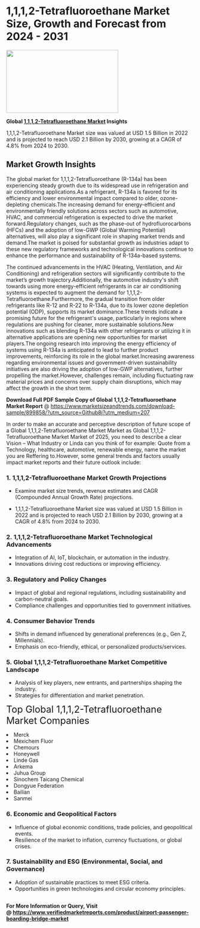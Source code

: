 <H1>1,1,1,2-Tetrafluoroethane Market Size, Growth and Forecast from 2024 - 2031</H1><img class="aligncenter size-medium wp-image-584254" src="https://thirdeyenews.in/wp-content/uploads/2024/09/Global-Market-Research-300x168.jpeg" alt="" width="300" height="168" /><p><strong>Global&nbsp;<a href="https://www.marketsizeandtrends.com/download-sample/899858/?utm_source=Github8j?utm_medium=207">1,1,1,2-Tetrafluoroethane Market</a> Insights</strong></p><p>1,1,1,2-Tetrafluoroethane Market size was valued at USD 1.5 Billion in 2022 and is projected to reach USD 2.1 Billion by 2030, growing at a CAGR of 4.8% from 2024 to 2030.</p><p><h2>Market Growth Insights</h2> <p>The global market for 1,1,1,2-Tetrafluoroethane (R-134a) has been experiencing steady growth due to its widespread use in refrigeration and air conditioning applications.As a refrigerant, R-134a is favored for its efficiency and lower environmental impact compared to older, ozone-depleting chemicals.The increasing demand for energy-efficient and environmentally friendly solutions across sectors such as automotive, HVAC, and commercial refrigeration is expected to drive the market forward.Regulatory changes, such as the phase-out of hydrofluorocarbons (HFCs) and the adoption of low-GWP (Global Warming Potential) alternatives, will also play a significant role in shaping market trends and demand.The market is poised for substantial growth as industries adapt to these new regulatory frameworks and technological innovations continue to enhance the performance and sustainability of R-134a-based systems.</p> <p>The continued advancements in the HVAC (Heating, Ventilation, and Air Conditioning) and refrigeration sectors will significantly contribute to the market’s growth trajectory.Additionally, the automotive industry's shift towards using more energy-efficient refrigerants in car air conditioning systems is expected to augment the demand for 1,1,1,2-Tetrafluoroethane.Furthermore, the gradual transition from older refrigerants like R-12 and R-22 to R-134a, due to its lower ozone depletion potential (ODP), supports its market dominance.These trends indicate a promising future for the refrigerant's usage, particularly in regions where regulations are pushing for cleaner, more sustainable solutions.New innovations such as blending R-134a with other refrigerants or utilizing it in alternative applications are opening new opportunities for market players.The ongoing research into improving the energy efficiency of systems using R-134a is anticipated to lead to further product improvements, reinforcing its role in the global market.Increasing awareness regarding environmental issues and government-driven sustainability initiatives are also driving the adoption of low-GWP alternatives, further propelling the market.However, challenges remain, including fluctuating raw material prices and concerns over supply chain disruptions, which may affect the growth in the short term.<p><span class=""><strong>Download Full PDF Sample Copy of Global 1,1,1,2-Tetrafluoroethane Market Report</strong> @ <a href="https://www.marketsizeandtrends.com/download-sample/899858/?utm_source=Github8j?utm_medium=207" target="_blank">https://www.marketsizeandtrends.com/download-sample/899858/?utm_source=Github8j?utm_medium=207</a></span></p><p>In order to make an accurate and perceptive description of future scope of a Global&nbsp;1,1,1,2-Tetrafluoroethane Market Market as Global&nbsp;1,1,1,2-Tetrafluoroethane Market Market of 2025, you need to describe a clear Vision &ndash; What Industry or Linda can you think of for example: Quote from a Technology, healthcare, automotive, renewable energy, name the market you are Reffering to.However, some general trends and factors usually impact market reports and their future outlook include:</p><h3>1.&nbsp;<strong>1,1,1,2-Tetrafluoroethane Market Growth Projections</strong></h3><ul><li>Examine market size trends, revenue estimates and CAGR (Compounded Annual Growth Rate) projections.</li><li><p>1,1,1,2-Tetrafluoroethane Market size was valued at USD 1.5 Billion in 2022 and is projected to reach USD 2.1 Billion by 2030, growing at a CAGR of 4.8% from 2024 to 2030.</p></li></ul><h3>2.&nbsp;<strong>1,1,1,2-Tetrafluoroethane Market Technological Advancements</strong></h3><ul><li>Integration of AI, IoT, blockchain, or automation in the industry.</li><li>Innovations driving cost reductions or improving efficiency.</li></ul><h3>3.&nbsp;<strong>Regulatory and Policy Changes</strong></h3><ul><li>Impact of global and regional regulations, including sustainability and carbon-neutral goals.</li><li>Compliance challenges and opportunities tied to government initiatives.</li></ul><h3>4.&nbsp;<strong>Consumer Behavior Trends</strong></h3><ul><li>Shifts in demand influenced by generational preferences (e.g., Gen Z, Millennials).</li><li>Emphasis on eco-friendly, ethical, or personalized products/services.</li></ul><h3>5.&nbsp;<strong>Global 1,1,1,2-Tetrafluoroethane Market Competitive Landscape</strong></h3><ul><li>Analysis of key players, new entrants, and partnerships shaping the industry.</li><li>Strategies for differentiation and market penetration.</li></ul><p data-pm-slice="1 1 []"><span style="color: inherit; font-family: inherit; font-size: 25px;">Top Global 1,1,1,2-Tetrafluoroethane Market Companies</span></p><div class="" data-test-id=""><p><li>Merck</li><li> Mexichem Fluor</li><li> Chemours</li><li> Honeywell</li><li> Linde Gas</li><li> Arkema</li><li> Juhua Group</li><li> Sinochem Taicang Chemical</li><li> Dongyue Federation</li><li> Bailian</li><li> Sanmei</li></p></div><h3>6.&nbsp;<strong>Economic and Geopolitical Factors</strong></h3><ul><li>Influence of global economic conditions, trade policies, and geopolitical events.</li><li>Resilience of the market to inflation, currency fluctuations, or global crises.</li></ul><h3>7.&nbsp;<strong>Sustainability and ESG (Environmental, Social, and Governance)</strong></h3><ul><li>Adoption of sustainable practices to meet ESG criteria.</li><li>Opportunities in green technologies and circular economy principles.</li></ul><h2><strong style="font-size: 14px;">For More Information or Query, Visit @&nbsp;</strong><a style="background-color: #ffffff; font-size: 14px;" href="https://www.marketsizeandtrends.com/report/1112-tetrafluoroethane-market/" target="_blank">https://www.verifiedmarketreports.com/product/airport-passenger-boarding-bridge-market</a></h2>